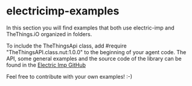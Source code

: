 # electricimp-examples

In this section you will find examples that both use electric-imp and TheThings.iO organized in folders.

To include the TheThingsApi class, add #require "TheThingsAPI.class.nut:1.0.0" to the beginning of your agent code. The API, some general examples and the source code of the library can be found in the [Electric Imp GitHub](https://github.com/electricimp/TheThingsAPI)

Feel free to contribute with your own examples! :-)
